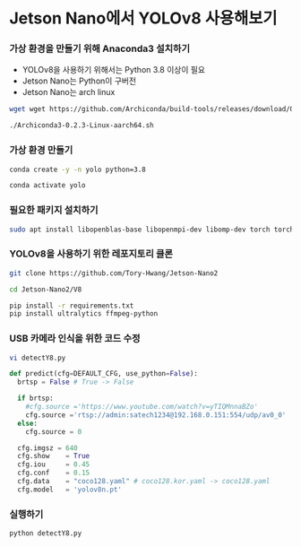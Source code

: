 # Jetson Nano에서 YOLOv8 사용해보기

### 가상 환경을 만들기 위해 Anaconda3 설치하기
* YOLOv8을 사용하기 위해서는 Python 3.8 이상이 필요
* Jetson Nano는 Python이 구버전
* Jetson Nano는 arch linux

```bash
wget wget https://github.com/Archiconda/build-tools/releases/download/0.2.3/Archiconda3-0.2.3-Linux-aarch64.sh

./Archiconda3-0.2.3-Linux-aarch64.sh
```

### 가상 환경 만들기
```bash
conda create -y -n yolo python=3.8

conda activate yolo
```
### 필요한 패키지 설치하기
```bash
sudo apt install libopenblas-base libopenmpi-dev libomp-dev torch torchvision
```

### YOLOv8을 사용하기 위한 레포지토리 클론
```bash
git clone https://github.com/Tory-Hwang/Jetson-Nano2

cd Jetson-Nano2/V8

pip install -r requirements.txt
pip install ultralytics ffmpeg-python
```

### USB 카메라 인식을 위한 코드 수정
```bash
vi detectY8.py
```

```python
def predict(cfg=DEFAULT_CFG, use_python=False):
  brtsp = False # True -> False

  if brtsp:
    #cfg.source ='https://www.youtube.com/watch?v=yTIQMnnaBZo'
    cfg.source ='rtsp://admin:satech1234@192.168.0.151:554/udp/av0_0'
  else:
    cfg.source = 0

  cfg.imgsz = 640
  cfg.show    = True
  cfg.iou     = 0.45
  cfg.conf    = 0.15
  cfg.data    = "coco128.yaml" # coco128.kor.yaml -> coco128.yaml
  cfg.model   = 'yolov8n.pt'
```

### 실행하기
```bash
python detectY8.py
```
